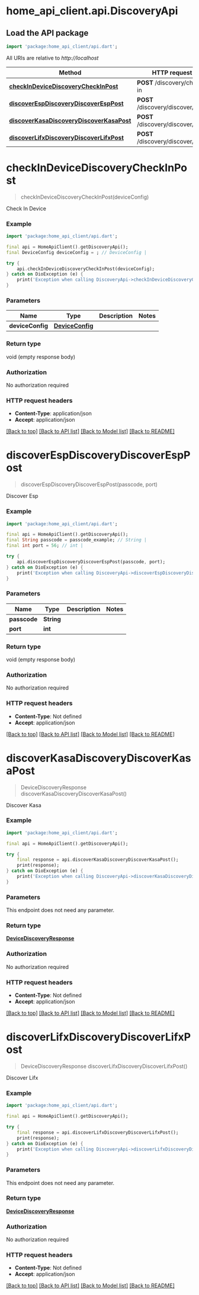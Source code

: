 # home_api_client.api.DiscoveryApi

## Load the API package
```dart
import 'package:home_api_client/api.dart';
```

All URIs are relative to *http://localhost*

Method | HTTP request | Description
------------- | ------------- | -------------
[**checkInDeviceDiscoveryCheckInPost**](DiscoveryApi.md#checkindevicediscoverycheckinpost) | **POST** /discovery/check-in | Check In Device
[**discoverEspDiscoveryDiscoverEspPost**](DiscoveryApi.md#discoverespdiscoverydiscoveresppost) | **POST** /discovery/discover/esp | Discover Esp
[**discoverKasaDiscoveryDiscoverKasaPost**](DiscoveryApi.md#discoverkasadiscoverydiscoverkasapost) | **POST** /discovery/discover/kasa | Discover Kasa
[**discoverLifxDiscoveryDiscoverLifxPost**](DiscoveryApi.md#discoverlifxdiscoverydiscoverlifxpost) | **POST** /discovery/discover/lifx | Discover Lifx


# **checkInDeviceDiscoveryCheckInPost**
> checkInDeviceDiscoveryCheckInPost(deviceConfig)

Check In Device

### Example
```dart
import 'package:home_api_client/api.dart';

final api = HomeApiClient().getDiscoveryApi();
final DeviceConfig deviceConfig = ; // DeviceConfig | 

try {
    api.checkInDeviceDiscoveryCheckInPost(deviceConfig);
} catch on DioException (e) {
    print('Exception when calling DiscoveryApi->checkInDeviceDiscoveryCheckInPost: $e\n');
}
```

### Parameters

Name | Type | Description  | Notes
------------- | ------------- | ------------- | -------------
 **deviceConfig** | [**DeviceConfig**](DeviceConfig.md)|  | 

### Return type

void (empty response body)

### Authorization

No authorization required

### HTTP request headers

 - **Content-Type**: application/json
 - **Accept**: application/json

[[Back to top]](#) [[Back to API list]](../README.md#documentation-for-api-endpoints) [[Back to Model list]](../README.md#documentation-for-models) [[Back to README]](../README.md)

# **discoverEspDiscoveryDiscoverEspPost**
> discoverEspDiscoveryDiscoverEspPost(passcode, port)

Discover Esp

### Example
```dart
import 'package:home_api_client/api.dart';

final api = HomeApiClient().getDiscoveryApi();
final String passcode = passcode_example; // String | 
final int port = 56; // int | 

try {
    api.discoverEspDiscoveryDiscoverEspPost(passcode, port);
} catch on DioException (e) {
    print('Exception when calling DiscoveryApi->discoverEspDiscoveryDiscoverEspPost: $e\n');
}
```

### Parameters

Name | Type | Description  | Notes
------------- | ------------- | ------------- | -------------
 **passcode** | **String**|  | 
 **port** | **int**|  | 

### Return type

void (empty response body)

### Authorization

No authorization required

### HTTP request headers

 - **Content-Type**: Not defined
 - **Accept**: application/json

[[Back to top]](#) [[Back to API list]](../README.md#documentation-for-api-endpoints) [[Back to Model list]](../README.md#documentation-for-models) [[Back to README]](../README.md)

# **discoverKasaDiscoveryDiscoverKasaPost**
> DeviceDiscoveryResponse discoverKasaDiscoveryDiscoverKasaPost()

Discover Kasa

### Example
```dart
import 'package:home_api_client/api.dart';

final api = HomeApiClient().getDiscoveryApi();

try {
    final response = api.discoverKasaDiscoveryDiscoverKasaPost();
    print(response);
} catch on DioException (e) {
    print('Exception when calling DiscoveryApi->discoverKasaDiscoveryDiscoverKasaPost: $e\n');
}
```

### Parameters
This endpoint does not need any parameter.

### Return type

[**DeviceDiscoveryResponse**](DeviceDiscoveryResponse.md)

### Authorization

No authorization required

### HTTP request headers

 - **Content-Type**: Not defined
 - **Accept**: application/json

[[Back to top]](#) [[Back to API list]](../README.md#documentation-for-api-endpoints) [[Back to Model list]](../README.md#documentation-for-models) [[Back to README]](../README.md)

# **discoverLifxDiscoveryDiscoverLifxPost**
> DeviceDiscoveryResponse discoverLifxDiscoveryDiscoverLifxPost()

Discover Lifx

### Example
```dart
import 'package:home_api_client/api.dart';

final api = HomeApiClient().getDiscoveryApi();

try {
    final response = api.discoverLifxDiscoveryDiscoverLifxPost();
    print(response);
} catch on DioException (e) {
    print('Exception when calling DiscoveryApi->discoverLifxDiscoveryDiscoverLifxPost: $e\n');
}
```

### Parameters
This endpoint does not need any parameter.

### Return type

[**DeviceDiscoveryResponse**](DeviceDiscoveryResponse.md)

### Authorization

No authorization required

### HTTP request headers

 - **Content-Type**: Not defined
 - **Accept**: application/json

[[Back to top]](#) [[Back to API list]](../README.md#documentation-for-api-endpoints) [[Back to Model list]](../README.md#documentation-for-models) [[Back to README]](../README.md)

